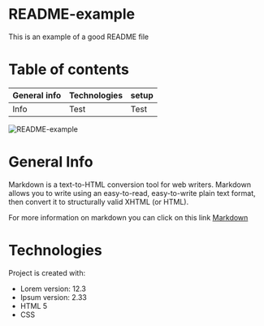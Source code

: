 # README-example
This is an example of a good README file

# Table of contents

General info    | Technologies     | setup 
------------- | ------------- | --------    |
Info      |  Test         |   Test      |


![README-example](./main/download.jpg)

# General Info
Markdown is a text-to-HTML conversion tool for web writers. Markdown allows you to write using an easy-to-read, easy-to-write plain text format, then convert it to structurally valid XHTML (or HTML).

For more information on markdown you can click on this link <a href="https://en.wikipedia.org/wiki/Markdown">Markdown</a>

# Technologies

Project is created with:
* Lorem version: 12.3
* Ipsum version: 2.33
* HTML 5
* CSS









